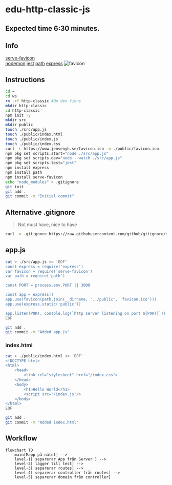 # edu-http-classic-js

## Expected time 6:30 minutes.

## Info

[serve-favicon](https://expressjs.com/en/resources/middleware/serve-favicon.html)  
[nodemon](https://www.npmjs.com/package/nodemon)
[jest](https://www.npmjs.com/package/jest)
[path](https://www.npmjs.com/package/path)
[express](https://www.npmjs.com/package/express)
![favicon](https://www.jensenyh.se/favicon.ico)

## Instructions

```bash
cd ~
cd ws
rm -rf http-classic #Om den finns
mkdir http-classic
cd http-classic
npm init -y
mkdir src
mkdir public
touch ./src/app.js
touch ./public/index.html
touch ./public/index.js
touch ./public/index.css
curl -L https://www.jensenyh.se/favicon.ico -o ./public/favicon.ico
npm pkg set scripts.start="node ./src/app.js"
npm pkg set scripts.dev="node --watch ./src/app.js"
npm pkg set scripts.test="jest"
npm install express
npm install path
npm install serve-favicon
echo "node_modules" > .gitignore
git init
git add .
git commit -m "Initial commit"
```

## Alternative .gitignore

> Not must have, nice to have

```bash
curl -o .gitignore https://raw.githubusercontent.com/github/gitignore/main/Node.gitignore
```  
  
## app.js

```bash
cat > ./src/app.js << 'EOF'
const express = require('express')
var favicon = require('serve-favicon')
var path = require('path')

const PORT = process.env.PORT || 3000

const app = express()
app.use(favicon(path.join(__dirname, '../public', 'favicon.ico')))
app.use(express.static('public'))

app.listen(PORT, console.log(`http server listening on port ${PORT}`))
EOF

git add .
git commit -m "Added app.js"
```

### index.html

```bash
cat > ./public/index.html << 'EOF'
<!DOCTYPE html>
<html>
    <head>
        <link rel="stylesheet" href="/index.css">
    </head>
    <body>
        <h1>Hello World</h1>
        <script src='/index.js'/>
    </body>
</html>
EOF

git add .
git commit -m "Added index.html"
```

## Workflow

```mermaid
flowchart TD
    main[Mapp på nätet] --> 
    level-1[ separerar App från Server ] --> 
    level-2[ lägger till test] --> 
    level-3[ separerar routes] --> 
    level-4[ separerar controller från routes] --> 
    level-5[ separerar domain från controller]
```
